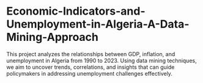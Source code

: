 # Economic-Indicators-and-Unemployment-in-Algeria-A-Data-Mining-Approach
This project analyzes the relationships between GDP, inflation, and unemployment in Algeria from 1990 to 2023. Using data mining techniques, we aim to uncover trends, correlations, and insights that can guide policymakers in addressing unemployment challenges effectively.
